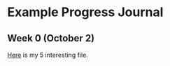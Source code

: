 
# Example Progress Journal



## Week 0 (October 2)




[Here]( interesting_examples.html ) is my 5 interesting file. 
